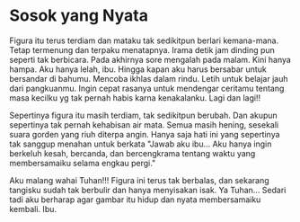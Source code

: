 # Sosok yang Nyata

Figura itu terus terdiam
dan mataku tak sedikitpun berlari kemana-mana.
Tetap termenung dan terpaku menatapnya.
Irama detik jam dinding pun seperti tak berbicara.
Pada akhirnya sore mengalah pada malam.
Kini hanya hampa.
Aku hanya lelah, ibu.
Hingga kapan aku harus bersabar untuk 
bersandar di bahumu.
Mencoba ikhlas dalam rindu.
Letih untuk belajar jauh dari pangkuanmu.
Ingin cepat rasanya untuk mendengar ceritamu
tentang masa kecilku yg tak pernah habis karna kenakalanku. Lagi dan lagi!!

Sepertinya figura itu masih terdiam, tak sedikitpun berubah.
Dan akupun sepertinya tak pernah kehabisan air mata.
Semua masih hening,
sesekali suara gorden yang riuh diterpa angin.
Hanya saja hati ini yang sepertinya tak sanggup menahan untuk berkata
"Jawab aku ibu... Aku hanya ingin berkeluh kesah, bercanda, dan bercengkrama
tentang waktu yang membersamaiku selama engkau pergi."

Aku malang wahai Tuhan!!!
Figura ini terus tak berbalas,
dan sekarang tangisku sudah tak berbulir dan hanya menyisakan isak.
Ya Tuhan...
Sedari tadi aku berharap agar gambar itu hidup dan nyata
membersamaiku kembali. Ibu.
